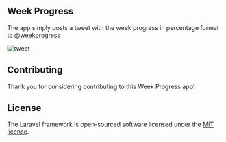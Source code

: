 
## Week Progress

The app simply posts a tweet with the week progress in percentage format to [@weekprogress](https://twitter.com/weekprogress)

![tweet](https://user-images.githubusercontent.com/3874381/53933269-96342e00-40ae-11e9-9f6b-65c27cb31e1a.PNG)


## Contributing

Thank you for considering contributing to this Week Progress app!

## License

The Laravel framework is open-sourced software licensed under the [MIT license](https://opensource.org/licenses/MIT).
